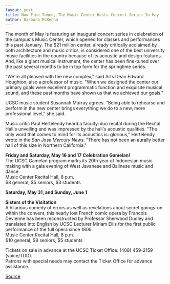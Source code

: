 ```yaml
---
layout: post
title: Now Fine-Tuned, The Music Center Hosts Concert Series In May
author: Barbara McKenna
---
```


The month of May is featuring an inaugural concert series in celebration of the campus's Music Center, which opened for classes and performances this past January. The $21 million center, already critically acclaimed by both architecture and music critics, is considered one of the best university music facilities in the country because of its acoustic and design features. And, like a giant musical instrument, the center has been fine-tuned over the past several months to be in top form for the springtime series.

"We're all pleased with the new complex," said Arts Dean Edward Houghton, also a professor of music. "When we designed the center our primary goals were excellent programmatic function and exquisite musical sound, and these past months have shown us that we achieved our goals."

UCSC music student Susannah Murray agrees. "Being able to rehearse and perform in the new center brings everything we do to a new, more professional level," she said.

Music critic Paul Hertelendy heard a faculty-duo recital during the Recital Hall's unveiling and was impressed by the hall's acoustic qualities. "The only word that comes to mind for its acoustics is: glorious," Hertelendy wrote in the _San Jose Mercury News._ "There has not been an aurally better hall of this size in Northern California."

**Friday and Saturday, May 16 and 17**
**Celebration Gamelan!**  
The UCSC Gamelan program marks its 20th year of Indonesian music making with a gala evening of West Javanese and Balinese music and dance.  
Music Center Recital Hall, 8 p.m.  
$8 general, $5 seniors, $3 students

**Saturday, May 31, and Sunday, June 1**

**Sisters of the Visitation**  
A hilarious comedy of errors as well as revelations about secret goings-on within the convent, this nearly lost French comic opera by Francois Devienne has been reconstructed by Professor Sherwood Dudley and translated into English by UCSC Lecturer Miriam Ellis for the first public performance of the full opera since 1806.   
Music Center Recital Hall, 8 p.m.  
$10 general, $8 seniors, $5 students  

Tickets on sale in advance at the UCSC Ticket Office: (408) 459-2159 (voice/TDD).  
Patrons with special needs may contact the Ticket Office for advance assistance.


[Source](http://www1.ucsc.edu/oncampus/currents/97-05-12/music.htm "Permalink to Music Center inaugural concert series: 05-12-97")
